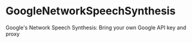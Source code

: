 # GoogleNetworkSpeechSynthesis
Google's Network Speech Synthesis: Bring your own Google API key and proxy
